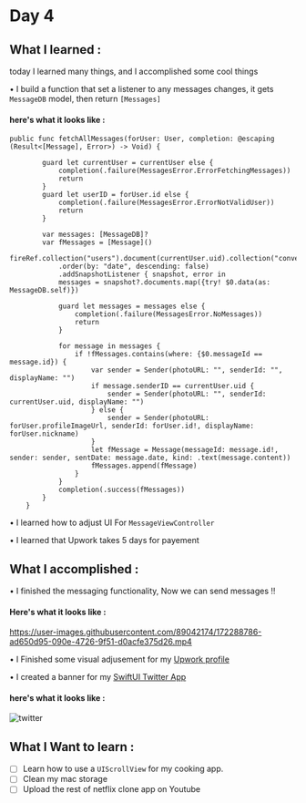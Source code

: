 # Day 4

## What I learned :

today I learned many things, and I accomplished some cool things

• I build a function that set a listener to any messages changes, it gets `MessageDB` model, then return `[Messages]`

#### here's what it looks like :

```
public func fetchAllMessages(forUser: User, completion: @escaping (Result<[Message], Error>) -> Void) {
        
        guard let currentUser = currentUser else {
            completion(.failure(MessagesError.ErrorFetchingMessages))
            return
        }
        guard let userID = forUser.id else {
            completion(.failure(MessagesError.ErrorNotValidUser))
            return
        }
        
        var messages: [MessageDB]?
        var fMessages = [Message]()
        fireRef.collection("users").document(currentUser.uid).collection("conversations").document(userID).collection("messages")
            .order(by: "date", descending: false)
            .addSnapshotListener { snapshot, error in
            messages = snapshot?.documents.map({try! $0.data(as: MessageDB.self)})
            
            guard let messages = messages else {
                completion(.failure(MessagesError.NoMessages))
                return
            }
            
            for message in messages {
                if !fMessages.contains(where: {$0.messageId == message.id}) {
                    var sender = Sender(photoURL: "", senderId: "", displayName: "")
                    if message.senderID == currentUser.uid {
                        sender = Sender(photoURL: "", senderId: currentUser.uid, displayName: "")
                    } else {
                        sender = Sender(photoURL: forUser.profileImageUrl, senderId: forUser.id!, displayName: forUser.nickname)
                    }
                    let fMessage = Message(messageId: message.id!, sender: sender, sentDate: message.date, kind: .text(message.content))
                    fMessages.append(fMessage)
                }
            }
            completion(.success(fMessages))
        }
    }
```

• I learned how to adjust UI For `MessageViewController` 

• I learned that Upwork takes 5 days for payement

## What I accomplished :

• I finished the messaging functionality, Now we can send messages !!

#### Here's what it looks like :

https://user-images.githubusercontent.com/89042174/172288786-ad650d95-090e-4726-9f51-d0acfe375d26.mp4

• I Finished some visual adjusement for my [Upwork profile](https://www.upwork.com/freelancers/~010eac1a9a4ea6edf2)

• I created a banner for my [SwiftUI Twitter App](https://github.com/JoJoDevAdventure/TwitterSwiftUI) 

#### here's what it looks like :

![twitter](https://user-images.githubusercontent.com/89042174/172289643-8133423d-253c-40a6-82b7-36c485d29997.jpg)

## What  I Want to learn : 

- [ ] Learn how to use a `UIScrollView` for my cooking app.
- [ ] Clean my mac storage 
- [ ] Upload the rest of netflix clone app on Youtube

